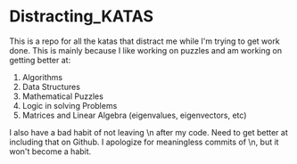 # Distracting_KATAS
This is a repo for all the katas that distract me while I'm trying to get work done. 
This is mainly because I like working on puzzles and am working on getting better at:
  1. Algorithms
  2. Data Structures
  3. Mathematical Puzzles
  4. Logic in solving Problems
  5. Matrices and Linear Algebra (eigenvalues, eigenvectors, etc)

I also have a bad habit of not leaving \n after my code. Need to get better at including that on Github.
I apologize for meaningless commits of \n, but it won't become a habit.
